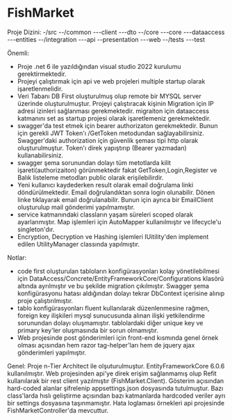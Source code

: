 # FishMarket

Proje Dizini:
-/src
  --/common
    ---client
    ---dto
  --/core
    ---core
    ---dataaccess
    ---entities
  --/integration
    ---api
  --presentation
    ---web
  --/tests
    ---test

Önemli:
- Proje .net 6 ile yazıldığından visual studio 2022 kurulumu gerektirmektedir.
- Projeyi çalıştırmak için api ve web projeleri multiple startup olarak işaretlenmelidir.
- Veri Tabanı DB First oluşturulmuş olup remote bir MYSQL server üzerinde oluşturulmuştur. Projeyi çalıştıracak kişinin Migration için IP adresi izinleri sağlanması gerekmektedir. migraiton için dataaccess katmanını set as startup projesi olarak işaretlemeniz gerekmektedir.
- swagger'da test etmek için bearer authorizaton gerekmektedir. Bunun için gerekli JWT Token'ı /GetToken metodundan sağlayabilirsiniz. Swagger'daki authorization için güvenlik şeması tipi http olarak oluşturulmuştur. Token'ı direk yapıştırıp (Bearer yazmadan) kullanabilirsiniz.
- swagger şema sorunundan dolayı tüm metotlarda kilit işareti(authorizaiton) görünmektedir fakat GetToken,Login,Register ve Balık listeleme metodları public olarak erişilebilirdir.
- Yeni kullanıcı kaydederken result olarak email doğrulama linki döndürülmektedir. Email doğrulandıktan sonra login olunabilir. Dönen linke tıklayarak email doğrulanabilir. Bunun için ayrıca bir EmailClient oluşturulup mail gönderimi yapılmamıştır.
- service katmanındaki classların yaşam süreleri scoped olarak ayarlanmıştır. Map işlemleri için AutoMapper kullanılmıştır ve lifecycle'u singleton'dır.
- Encryption, Decryption ve Hashing işlemleri IUitility'den implement edilen UtilityManager classında yapılmıştır.

Notlar:
- code first oluşturulan tabloların konfigürasyonları kolay yönetilebilmesi için DataAccess/Concrete/EntityFrameworkCore/Configurations klasörü altında ayrılmıştır ve bu şekilde migration çıkılmıştır. Swagger şema konfigürasyonu hatası aldığından dolayı tekrar DbContext içerisine alınıp proje çalıştırılmıştır.
- tablo konfigürasyonları fluent kullanılarak düzenlenmesine rağmen, foreign key ilişkileri mysql sunucusunda alınan ilişki yetkilendirme sorunundan dolayı oluşmamıştır. tablolardaki diğer unique key ve primary key'ler oluşmasında bir sorun olmamıştır.
- Web projesinde post gönderimleri için front-end kısmında genel örnek olması açısından hem razor tag-helper'ları hem de jquery ajax gönderimleri yapılmıştır.

Genel:
Proje n-Tier Architect ile olşuturulmuştur. EntityFrameworkCore 6.0.6 kullanılmıştır. Web projesinden api'ye direk erişim sağlanmamış olup Refit kullanılarak bir rest client yazılmıştır (FishMarket.Client). Gösterim açısından hard-coded alanlar şifrelenip appsettings.json dosyasında tutulmuştur. Bazı class'larda hıslı geliştirme açısından bazı katmanlarda hardcoded veriler ayrı bir settings dosyasına taşınmamıştır. Hata loglaması örnekleri api projesinde FishMarketController'da mevcuttur.
